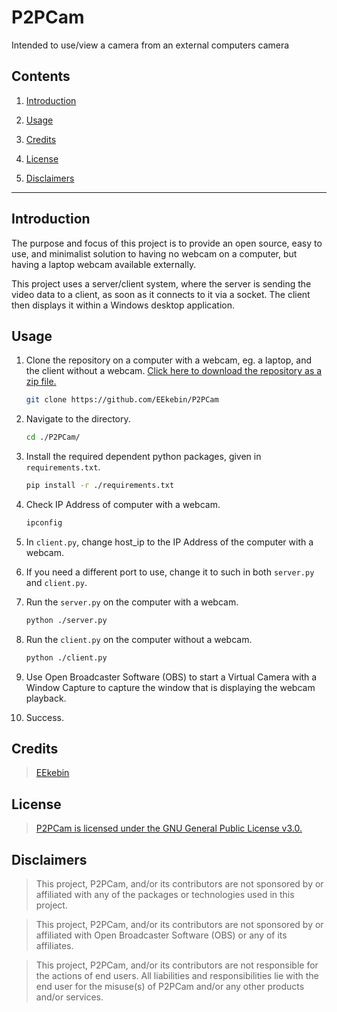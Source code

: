 # P2PCam

Intended to use/view a camera from an external computers camera

## Contents

1. [Introduction](#introduction)

2. [Usage](#usage)

3. [Credits](#credits)

4. [License](#license)

5. [Disclaimers](#disclaimers)

---

## Introduction

The purpose and focus of this project is to provide an open source, easy to use, and minimalist solution to having no webcam on a computer, but having a laptop webcam available externally.

This project uses a server/client system, where the server is sending the video data to a client, as soon as it connects to it via a socket. The client then displays it within a Windows desktop application.

## Usage

1. Clone the repository on a computer with a webcam, eg. a laptop, and the client without a webcam. [Click here to download the repository as a zip file.](https://github.com/EEkebin/P2PCam/archive/refs/heads/main.zip)

    ```sh
    git clone https://github.com/EEkebin/P2PCam
    ```

2. Navigate to the directory.

    ```sh
    cd ./P2PCam/
    ```

3. Install the required dependent python packages, given in `requirements.txt`.

    ```sh
    pip install -r ./requirements.txt
    ```

4. Check IP Address of computer with a webcam.

    ```sh
    ipconfig
    ```

5. In `client.py`, change host_ip to the IP Address of the computer with a webcam.

6. If you need a different port to use, change it to such in both `server.py` and `client.py`.

7. Run the `server.py` on the computer with a webcam.

    ```sh
    python ./server.py
    ```

8. Run the `client.py` on the computer without a webcam.

    ```sh
    python ./client.py
    ```

9. Use Open Broadcaster Software (OBS) to start a Virtual Camera with a Window Capture to capture the window that is displaying the webcam playback.

10. Success.

## Credits

> [EEkebin](https://github.com/EEkebin)

## License

> [P2PCam is licensed under the GNU General Public License v3.0.](https://github.com/EEkebin/P2PCam/blob/main/LICENSE)

## Disclaimers

> This project, P2PCam, and/or its contributors are not sponsored by or affiliated with any of the packages or technologies used in this project.

> This project, P2PCam, and/or its contributors are not sponsored by or affiliated with Open Broadcaster Software (OBS) or any of its affiliates.

> This project, P2PCam, and/or its contributors are not responsible for the actions of end users. All liabilities and responsibilities lie with the end user for the misuse(s) of P2PCam and/or any other products and/or services.
